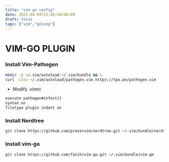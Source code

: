 ```yaml
---
title: "vim go config"
date: 2021-04-04T23:56:54+08:00
draft: false
tags: ["vim","golang"]
---
```

VIM-GO PLUGIN
===

### Install Vim-Pathogen

```bash
mkdir -p ~/.vim/autoload ~/.vim/bundle && \
curl -LSso ~/.vim/autoload/pathogen.vim https://tpo.pe/pathogen.vim
```

* Modify .vimrc

```bash
execute pathogen#infect()
syntax on
filetype plugin indent on
```


### Install Nerdtree

```bash
git clone https://github.com/preservim/nerdtree.git ~/.vim/bundle/nerdtree
```

### Install vim-go

```bash
git clone https://github.com/fatih/vim-go.git ~/.vim/bundle/vim-go
```